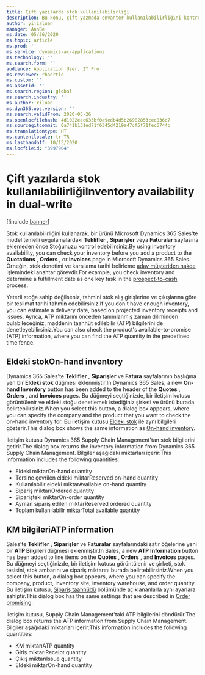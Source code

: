 ```yaml
---
title: Çift yazılarda stok kullanılabilirliği
description: Bu konu, çift yazmada envanter kullanılabilirliğini kontrol etme hakkında bilgi sağlar.
author: yijialuan
manager: AnnBe
ms.date: 05/26/2020
ms.topic: article
ms.prod: ''
ms.service: dynamics-ax-applications
ms.technology: ''
ms.search.form: ''
audience: Application User, IT Pro
ms.reviewer: rhaertle
ms.custom: ''
ms.assetid: ''
ms.search.region: global
ms.search.industry: ''
ms.author: riluan
ms.dyn365.ops.version: ''
ms.search.validFrom: 2020-05-26
ms.openlocfilehash: 4d1022eec633bf0a9edb4d5b26982853cec836d7
ms.sourcegitcommit: 0a741b131ed71f6345d4219a47cf5f71fec6744b
ms.translationtype: HT
ms.contentlocale: tr-TR
ms.lasthandoff: 10/13/2020
ms.locfileid: "3997904"
---
```

# <a name="inventory-availability-in-dual-write"></a><span data-ttu-id="2d614-103">Çift yazılarda stok kullanılabilirliği</span><span class="sxs-lookup"><span data-stu-id="2d614-103">Inventory availability in dual-write</span></span>

[!include [banner](../../includes/banner.md)]

<span data-ttu-id="2d614-104">Stok kullanılabilirliğini kullanarak, bir ürünü Microsoft Dynamics 365 Sales'te model temelli uygulamalardaki **Teklifler** , **Siparişler** veya **Faturalar** sayfasına eklemeden önce Stoğunuzu kontrol edebilirsiniz.</span><span class="sxs-lookup"><span data-stu-id="2d614-104">By using inventory availability, you can check your inventory before you add a product to the **Quotations** , **Orders** , or **Invoices** page in Microsoft Dynamics 365 Sales.</span></span> <span data-ttu-id="2d614-105">Örneğin, stok denetimi ve karşılama tarihi belirleme [aday müşteriden nakde](dual-write-prospect-to-cash.md) işlemindeki anahtar görevdir.</span><span class="sxs-lookup"><span data-stu-id="2d614-105">For example, you check inventory and determine a fulfillment date as one key task in the [prospect-to-cash](dual-write-prospect-to-cash.md) process.</span></span>

<span data-ttu-id="2d614-106">Yeterli stoğa sahip değilseniz, tahmini stok alış girişlerine ve çıkışlarına göre bir teslimat tarihi tahmin edebilirsiniz.</span><span class="sxs-lookup"><span data-stu-id="2d614-106">If you don't have enough inventory, you can estimate a delivery date, based on projected inventory receipts and issues.</span></span> <span data-ttu-id="2d614-107">Ayrıca, ATP miktarını önceden tanımlanmış zaman diliminden bulabileceğiniz, maddenin taahhüt edilebilir (ATP) bilgilerini de denetleyebilirsiniz.</span><span class="sxs-lookup"><span data-stu-id="2d614-107">You can also check the product's available-to-promise (ATP) information, where you can find the ATP quantity in the predefined time fence.</span></span>

## <a name="on-hand-inventory"></a><span data-ttu-id="2d614-108">Eldeki stok</span><span class="sxs-lookup"><span data-stu-id="2d614-108">On-hand inventory</span></span>

<span data-ttu-id="2d614-109">Dynamics 365 Sales'te **Teklifler** , **Siparişler** ve **Fatura** sayfalarının başlığına yen bir **Eldeki stok** düğmesi eklenmiştir.</span><span class="sxs-lookup"><span data-stu-id="2d614-109">In Dynamics 365 Sales, a new **On-hand Inventory** button has been added to the header of the **Quotes** , **Orders** , and **Invoices** pages.</span></span> <span data-ttu-id="2d614-110">Bu düğmeyi seçtiğinizde, bir iletişim kutusu görüntülenir ve eldeki stoğu denetlemek istediğiniz şirketi ve ürünü burada belirtebilirsiniz.</span><span class="sxs-lookup"><span data-stu-id="2d614-110">When you select this button, a dialog box appears, where you can specify the company and the product that you want to check the on-hand inventory for.</span></span> <span data-ttu-id="2d614-111">Bu iletişim kutusu [Eldeki stok](../../../../supply-chain/inventory/tasks/check-availability-stock.md) ile aynı bilgileri gösterir.</span><span class="sxs-lookup"><span data-stu-id="2d614-111">This dialog box shows the same information as [On-hand inventory](../../../../supply-chain/inventory/tasks/check-availability-stock.md).</span></span>

<span data-ttu-id="2d614-112">İletişim kutusu Dynamics 365 Supply Chain Management'tan stok bilgilerini getirir.</span><span class="sxs-lookup"><span data-stu-id="2d614-112">The dialog box returns the inventory information from Dynamics 365 Supply Chain Management.</span></span> <span data-ttu-id="2d614-113">Bilgiler aşağıdaki miktarları içerir:</span><span class="sxs-lookup"><span data-stu-id="2d614-113">This information includes the following quantities:</span></span>

- <span data-ttu-id="2d614-114">Eldeki miktar</span><span class="sxs-lookup"><span data-stu-id="2d614-114">On-hand quantity</span></span>
- <span data-ttu-id="2d614-115">Tersine çevrilen eldeki miktar</span><span class="sxs-lookup"><span data-stu-id="2d614-115">Reserved on-hand quantity</span></span>
- <span data-ttu-id="2d614-116">Kullanılabilir eldeki miktar</span><span class="sxs-lookup"><span data-stu-id="2d614-116">Available on-hand quantity</span></span>
- <span data-ttu-id="2d614-117">Sipariş miktarı</span><span class="sxs-lookup"><span data-stu-id="2d614-117">Ordered quantity</span></span>
- <span data-ttu-id="2d614-118">Siparişteki miktar</span><span class="sxs-lookup"><span data-stu-id="2d614-118">On-order quantity</span></span>
- <span data-ttu-id="2d614-119">Ayrılan sipariş edilen miktar</span><span class="sxs-lookup"><span data-stu-id="2d614-119">Reserved ordered quantity</span></span>
- <span data-ttu-id="2d614-120">Toplam kullanılabilir miktar</span><span class="sxs-lookup"><span data-stu-id="2d614-120">Total available quantity</span></span>

## <a name="atp-information"></a><span data-ttu-id="2d614-121">KM bilgileri</span><span class="sxs-lookup"><span data-stu-id="2d614-121">ATP information</span></span>

<span data-ttu-id="2d614-122">Sales'te **Teklifler** , **Siparişler** ve **Faturalar** sayfalarındaki satır öğelerine yeni bir **ATP Bilgileri** düğmesi eklenmiştir.</span><span class="sxs-lookup"><span data-stu-id="2d614-122">In Sales, a new **ATP Information** button has been added to line items on the **Quotes** , **Orders** , and **Invoices** pages.</span></span> <span data-ttu-id="2d614-123">Bu düğmeyi seçtiğinizde, bir iletişim kutusu görüntülenir ve şirketi, stok tesisini, stok ambarını ve sipariş miktarını burada belirtebilirsiniz.</span><span class="sxs-lookup"><span data-stu-id="2d614-123">When you select this button, a dialog box appears, where you can specify the company, product, inventory site, inventory warehouse, and order quantity.</span></span> <span data-ttu-id="2d614-124">Bu iletişim kutusu, [Sipariş taahhüdü](../../../../supply-chain/sales-marketing/delivery-dates-available-promise-calculations.md#atp-calculations) bölümünde açıklananlarla aynı ayarlara sahiptir.</span><span class="sxs-lookup"><span data-stu-id="2d614-124">This dialog box has the same settings that are described in [Order promising](../../../../supply-chain/sales-marketing/delivery-dates-available-promise-calculations.md#atp-calculations).</span></span>

<span data-ttu-id="2d614-125">İletişim kutusu, Supply Chain Management'taki ATP bilgilerini döndürür.</span><span class="sxs-lookup"><span data-stu-id="2d614-125">The dialog box returns the ATP information from Supply Chain Management.</span></span> <span data-ttu-id="2d614-126">Bilgiler aşağıdaki miktarları içerir:</span><span class="sxs-lookup"><span data-stu-id="2d614-126">This information includes the following quantities:</span></span>

- <span data-ttu-id="2d614-127">KM miktarı</span><span class="sxs-lookup"><span data-stu-id="2d614-127">ATP quantity</span></span>
- <span data-ttu-id="2d614-128">Giriş  miktarı</span><span class="sxs-lookup"><span data-stu-id="2d614-128">Receipt quantity</span></span>
- <span data-ttu-id="2d614-129">Çıkış miktarı</span><span class="sxs-lookup"><span data-stu-id="2d614-129">Issue quantity</span></span>
- <span data-ttu-id="2d614-130">Eldeki miktar</span><span class="sxs-lookup"><span data-stu-id="2d614-130">On-hand quantity</span></span>
